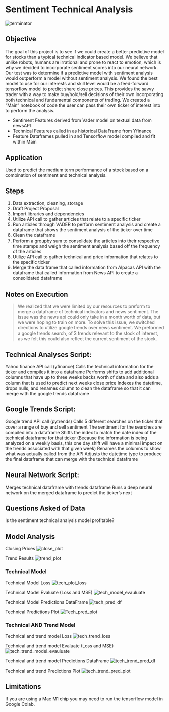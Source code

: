 # Sentiment Technical Analysis
![terminator](Images/download.jpg)

## Objective
The goal of this project is to see if we could create a better predictive model for stocks than a typical technical indicator based model. We believe that unlike robots, humans are irrational and prone to react to emotion, which is why we decided to incorporate sentiment scores into our neural network. Our test was to determine if a predictive model with sentiment analysis would outperform a model without sentiment analysis. We found the best model to use for our interests and skill level would be a feed-forward tensorflow model to predict share close prices. This provides the savvy trader with a way to make buy/hold/sell decisions of their own incorporating both technical and fundamental components of trading. We created a “Main” notebook of code the user can pass their own ticker of interest into to perform the analysis. 

- Sentiment Features derived from Vader model on textual data from newsAPI
- Technical Features called in as historical DataFrame from Yfinance
- Feature Dataframes pulled in and Tensorflow model compiled and fit within Main

## Application 
Used to predict the medium term performance of a stock based on a combination of sentiment and technical analysis.

## Steps
1. Data extraction, cleaning, storage
2. Draft Project Proposal
3. Import libraries and dependencies
4. Utilize API call to gather articles that relate to a specific ticker
5. Run articles through VADER to perform sentiment analysis and create a dataframe that shows the sentiment analysis of the ticker over time
6. Clean the dataframe
7. Perform a groupby sum to consolidate the articles into their respective time stamps and weigh the sentiment analysis based off the frequency of the articles
8. Utilize API call to gather technical and price information that relates to the specific ticker
9. Merge the data frame that called information from Alpacas API with the dataframe that called information from News API to create a consolidated dataframe

## Notes on Execution

> We realized that we were limited by our resources to preform to merge a dataframe of technical indicators and news sentiment. The issue was the news api could only take in a month worth of data, but we were hoping to train on more. To solve this issue, we switched directions to utilize google trends over news sentiment. We preformed a google trends search, of 3 trends relevant to the stock of interest, as we felt this could also reflect the current sentiment of the stock.

## Technical Analyses Script:

Yahoo finance API call (yfinance)
Calls the technical information for the ticker and compiles it into a dataframe
Performs shifts to add additional columns that have up to three weeks backs worth of data and also adds a column that is used to predict next weeks close price
Indexes the datetime, drops nulls, and renames column to clean the dataframe so that it can merge with the google trends dataframe

## Google Trends Script:

Google trend API call (pytrends)
Calls 5 different searches on the ticker that cover a range of buy and sell sentiment
The sentiment for the searches are compiled into a dataframe
Shifts the index to match the date index of the technical dataframe for that ticker (Because the information is being analyzed on a weekly basis, this one day shift will have a minimal impact on the trends associated with that given week)
Renames the columns to show what was actually called from the API
Adjusts the datetime type to produce the final dataframe that can merge with the technical dataframe

## Neural Network Script:

Merges technical dataframe with trends dataframe
Runs a deep neural network on the merged dataframe to predict the ticker’s next

## Questions Asked of Data
Is the sentiment technical analysis model profitable?

## Model Analysis

Closing Prices
![close_plot](Images/close_plot.png)

Trend Results
![trend_plot](Images/trend_plot.png)

### Technical Model

Technical Model Loss
![tech_plot_loss](Images/tech_plot_loss.png)

Technical Model Evaluate (Loss and MSE)
![tech_model_evauluate](Images/tech_model_evaluate.png)

Technical Model Predictions DataFrame
![tech_pred_df](Images/tech_pred_df.png)

Technical Predictions Plot
![Tech_pred_plot](Images/tech_pred_plot.png)

### Technical AND Trend Model

Technical and trend model Loss
![tech_trend_loss](Images/tech_trend_loss.png)

Technical and trend model Evaluate (Loss and MSE)
![tech_trend_model_evauluate](Images/tech_trend_model_evaluate.png)

Technical and trend model Predictions DataFrame
![tech_trend_pred_df](Images/tech_trend_pred_df.png)

Technical and trend Predictions Plot
![tech_trend_pred_plot](Images/tech_trend_pred_plot.png)

## Limitations
If you are using a Mac M1 chip you may need to run the tensorflow model in Google Colab.
